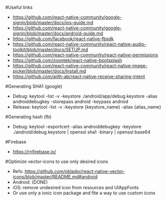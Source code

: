 #Useful links
- https://github.com/react-native-community/google-signin/blob/master/docs/ios-guide.md
- https://github.com/react-native-community/google-signin/blob/master/docs/android-guide.md
- https://github.com/facebook/react-native-fbsdk
- https://github.com/react-native-community/react-native-audio-toolkit/blob/master/docs/SETUP.md
- https://github.com/react-native-community/react-native-permissions
- https://github.com/zoontek/react-native-bootsplash
- https://github.com/react-native-community/react-native-image-picker/blob/master/docs/Install.md
- https://github.com/ajith-ab/react-native-receive-sharing-intent

#Generating SHA1 (google)
- Debug: keytool -list -v -keystore ./android/app/debug.keystore -alias androiddebugkey -storepass android -keypass android
- Release: keytool -list -v -keystore {keystore_name} -alias {alias_name}

#Generating hash (fb)
- Debug: keytool -exportcert -alias androiddebugkey -keystore ./android/debug.keystore | openssl sha1 -binary | openssl base64

#Firebase
- https://rnfirebase.io/

#Optimize vector-icons to use only desired icons
- Refs: https://github.com/oblador/react-native-vector-icons/blob/master/README.md#android
- Android: (DONE)
- iOS: remove undesired icon from resources and UIAppFonts 
- Or use only a ionic icon package and fite a way to use custom icons